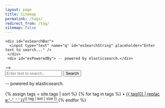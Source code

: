```yaml
---
layout: page
title: Sitemap
permalink: /tags/
redirect_from: /tag/
sitemap: false
---
```


<!--Add a search bar on the sitemap page-->
<!-- <div id="esSearch">
  <form action="https://sh.yuanjiang.space/s" method="get" target="_blank">
    <!-- <input type="submit" value="GO" id="esSearchButton"></input> -->
    <div id="esSearchBar">
      <input type="text" name="q" id="esSearchString" placeholder="Enter text to search..." />
     </div>
     <div id="esPoweredBy"> -- powered by elasticsearch.</div>
  </form>
</div> -->
  <div id='search-box'>
    <form action='https://sh.yuanjiang.space/s' id='search-form' method='get' target='_blank_'>
        <input id='search-text' name='q' placeholder='Enter text to search...' type='text'/>
        <button id='search-button' type='submit'>
            <span>Search</span>
        </button>
    </form>
    <div id="esPoweredBy"> -- powered by elasticsearch.</div>
  </div>
<br/>

<div style="word-break:break-all;">
    {% assign tags = site.tags | sort %}
    {% for tag in tags %}
     <span class="site-tag">
        • <a href="/tag/{{ tag | first | slugify }}" target="_blank">
                {{ tag[0] | replace:'-', ' ' }}<sup>{{ tag | last | size }}</sup>
        </a>
    </span>
    {% endfor %}
</div>

<!-- <div>
    {% assign tags = site.tags | sort %}
    {% for tag in tags %}
     <div class="site-tag">
        • <a href="/tag/{{ tag | first | slugify }}">
                {{ tag[0] | replace:'-', ' ' }}[{{ tag | last | size }}]
        </a>
    </div>
    {% endfor %}
</div> -->

<!-- <div id="index">
    {% for tag in tags %}
    <a name="{{ tag[0] }}"></a><h3>{{ tag[0] | replace:'-', ' ' }} ({{ tag | last | size }}) </h3>
    {% assign sorted_posts = site.posts | sort: 'title' %}
    {% for post in sorted_posts %}
    {%if post.tags contains tag[0]%}
      <h5><a href="{{ site.url }}{{site.baseurl}}{{ post.url }}" title="{{ post.title }}">{{ post.title }} </a></h5>
    {%endif%}
    {% endfor %}
    {% endfor %}
</div> -->
